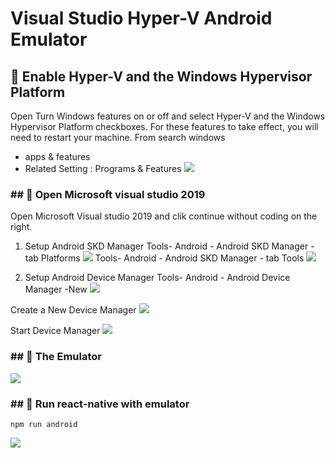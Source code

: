 # Visual Studio Hyper-V Android Emulator


## :memo: Enable Hyper-V and the Windows Hypervisor Platform
Open Turn Windows features on or off and select Hyper-V and the Windows Hypervisor Platform checkboxes. For these features to take effect, you will need to restart your machine.
From search windows
- apps & features
- Related Setting : Programs & Features
![](https://i.imgur.com/oRRYKJS.png)



### ## :memo: Open Microsoft visual studio 2019 
Open Microsoft Visual studio 2019 and clik continue without coding on the right.

1. Setup Android SKD Manager
Tools- Android - Android SKD Manager - tab Platforms
![](https://i.imgur.com/X62Hl6r.png)
Tools- Android - Android SKD Manager - tab Tools
![](https://i.imgur.com/3bNxLrY.png)


2. Setup Android Device Manager
Tools- Android - Android Device Manager -New
![](https://i.imgur.com/WZmpwPH.png)

Create a New Device Manager
![](https://i.imgur.com/GETM6p0.png)

Start Device Manager
![](https://i.imgur.com/gkKeOns.png)


### ## :memo: The Emulator
![](https://i.imgur.com/UpKvU8e.png)

### ## :memo: Run react-native with emulator
```
npm run android
```
![](https://i.imgur.com/vMjA3ax.png)



